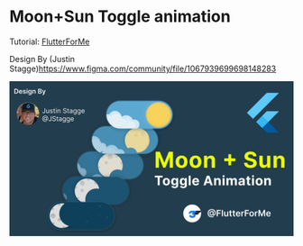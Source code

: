 # Moon+Sun Toggle animation

Tutorial: [FlutterForMe](https://youtu.be/_Y9U_3NyI-0)

Design By (Justin Stagge)https://www.figma.com/community/file/1067939699698148283

![image](cover.png)
